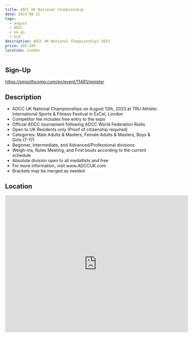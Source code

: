 ```yaml
---
title: ADCC UK National Championship
date: 2023-08-12
tags:
  - august
  - ADCC
  - no-gi
  - kid
description: ADCC UK National Championships 2023 
price: £65-£85
location: London
---
```

## Sign-Up
https://smoothcomp.com/en/event/11481/register

## Description
<ul>
  <li>ADCC UK National Championships on August 12th, 2023 at TRU Athlete: International Sports & Fitness Festival in ExCel, London</li>
  <li>Competitor fee includes free entry to the expo</li>
  <li>Official ADCC tournament following ADCC World Federation Rules</li>
  <li>Open to UK Residents only (Proof of citizenship required)</li>
  <li>Categories: Male Adults & Masters, Female Adults & Masters, Boys & Girls (7-17)</li>
  <li>Beginner, Intermediate, and Advanced/Professional divisions</li>
  <li>Weigh-ins, Rules Meeting, and First bouts according to the current schedule</li>
  <li>Absolute division open to all medallists and free</li>
  <li>For more information, visit www.ADCCUK.com</li>
  <li>Brackets may be merged as needed</li>
</ul>

## Location
<iframe src="https://www.google.com/maps/embed?pb=!1m17!1m12!1m3!1d2483.259223503093!2d0.02765731576999916!3d51.508460079635356!2m3!1f0!2f0!3f0!3m2!1i1024!2i768!4f13.1!3m2!1m1!2zNTHCsDMwJzMwLjUiTiAwwrAwMSc0Ny41IkU!5e0!3m2!1sen!2suk!4v1689530708033!5m2!1sen!2suk" width="600" height="450" style="border:0;" allowfullscreen="" loading="lazy" referrerpolicy="no-referrer-when-downgrade"></iframe>
